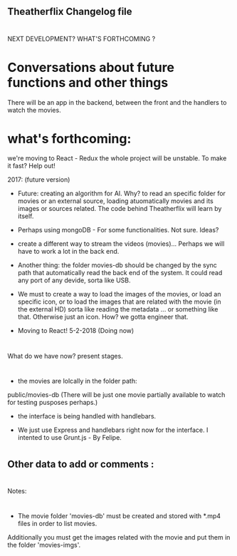 Theatherflix Changelog file
-----------------------------------------
#
NEXT DEVELOPMENT? WHAT'S FORTHCOMING ?
#

# Conversations about future functions and other things

There will be an app in the backend, between the front and the handlers to watch the movies. 

# what's forthcoming:  

we're moving to React - Redux the whole project will be unstable. To make it fast? Help out!

2017: (future version)
- Future: creating an algorithm for AI. Why? to read an specific folder for movies or an external source, loading atuomatically movies and its images or sources related. The code behind Theatherflix will learn by itself. 

- Perhaps using mongoDB - For some functionalities. Not sure. Ideas?

- create a different way to stream the videos (movies)... Perhaps we will have to work a lot in the back end.

- Another thing: the folder movies-db should be changed by the sync path that automatically read the back end of the system. It could read any port of any devide, sorta like USB. 

- We must to create a way to load the images of the movies, or load an specific icon, or to load the images that are related with the movie (in the external HD) sorta like reading the metadata ... or something like that. Otherwise just an icon. How? we gotta engineer that. 

- Moving to React! 5-2-2018 (Doing now)







#
What do we have now? present stages.
#
- the movies are lolcally in the folder path:

public/movies-db (There will be just one movie partially available to watch for testing pusposes perhaps.)

- the interface is being handled with handlebars.

- We just use Express and handlebars right now for the interface. I intented to use Grunt.js - By Felipe.


# 
Other data to add or comments :
-----------------------------------------
#
#

#
Notes:
#
- The movie folder 'movies-db' must be created and stored with *.mp4 files in order to list movies.

Additionally you must get the images related with the movie and put them in the folder 'movies-imgs'.
#
#


